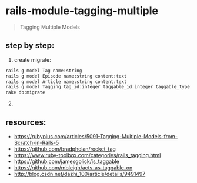 # rails-module-tagging-multiple
> Tagging Multiple Models

## step by step:
1. create migrate:
```bash
rails g model Tag name:string
rails g model Episode name:string content:text
rails g model Article name:string content:text
rails g model Tagging tag_id:integer taggable_id:integer taggable_type:string
rake db:migrate
```
2. 



## resources:
+ https://rubyplus.com/articles/5091-Tagging-Multiple-Models-from-Scratch-in-Rails-5
+ https://github.com/bradphelan/rocket_tag
+ https://www.ruby-toolbox.com/categories/rails_tagging.html
+ https://github.com/jamesgolick/is_taggable
+ https://github.com/mbleigh/acts-as-taggable-on
+ http://blog.csdn.net/dazhi_100/article/details/9491497